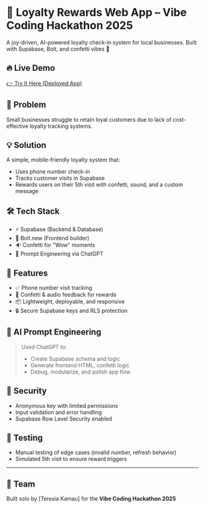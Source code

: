 # 📱 Loyalty Rewards Web App – Vibe Coding Hackathon 2025

A joy-driven, AI-powered loyalty check-in system for local businesses. Built with Supabase, Bolt, and confetti vibes 🎉

## 🔥 Live Demo
[👉 Try It Here (Deployed App)](https://strong-alpaca-578cf9.netlify.app/)

## 🧠 Problem
Small businesses struggle to retain loyal customers due to lack of cost-effective loyalty tracking systems.

## 💡 Solution
A simple, mobile-friendly loyalty system that:
- Uses phone number check-in
- Tracks customer visits in Supabase
- Rewards users on their 5th visit with confetti, sound, and a custom message

## 🛠 Tech Stack
- ⚡ Supabase (Backend & Database)
- 🎨 Bolt.new (Frontend builder)
- 🔉 Confetti for "Wow" moments
- 🤖 Prompt Engineering via ChatGPT

## 🎯 Features
- ✅ Phone number visit tracking
- 🎉 Confetti & audio feedback for rewards
- 📦 Lightweight, deployable, and responsive
- 🔒 Secure Supabase keys and RLS protection

## 🧠 AI Prompt Engineering
> Used ChatGPT to:
> - Create Supabase schema and logic
> - Generate frontend HTML, confetti logic
> - Debug, modularize, and polish app flow

## 🔐 Security
- Anonymous key with limited permissions
- Input validation and error handling
- Supabase Row Level Security enabled


## 🧪 Testing
- Manual testing of edge cases (invalid number, refresh behavior)
- Simulated 5th visit to ensure reward triggers

---

## 🤝 Team
Built solo by [Teresia Kamau] for the **Vibe Coding Hackathon 2025**






